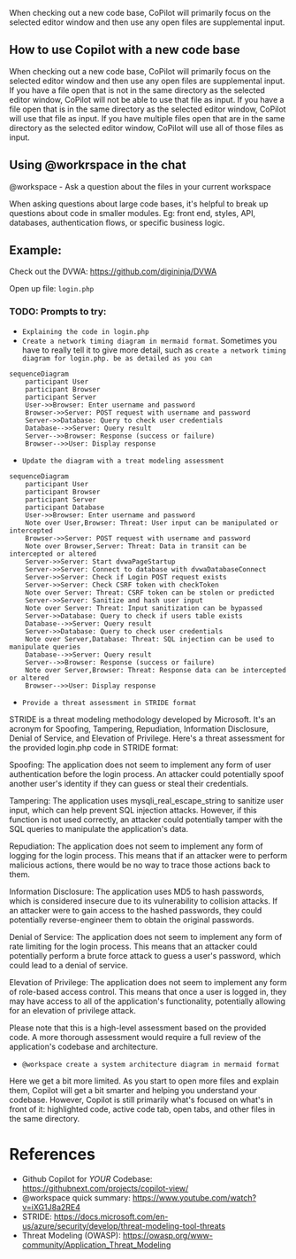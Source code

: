 When checking out a new code base, CoPilot will primarily focus on the selected editor window and then use any open files are supplemental input.

## How to use Copilot with a new code base

When checking out a new code base, CoPilot will primarily focus on the selected editor window and then use any open files are supplemental input.   If you have a file open that is not in the same directory as the selected editor window, CoPilot will not be able to use that file as input.  If you have a file open that is in the same directory as the selected editor window, CoPilot will use that file as input.  If you have multiple files open that are in the same directory as the selected editor window, CoPilot will use all of those files as input.

## Using @workrspace in the chat

@workspace - Ask a question about the files in your current workspace

When asking questions about large code bases, it's helpful to break up questions about code in smaller modules.
Eg: front end, styles, API, databases, authentication flows, or specific business logic.


## Example:

Check out the DVWA: https://github.com/digininja/DVWA

Open up file: `login.php`

### TODO: Prompts to try:

* `Explaining the code in login.php`
* `Create a network timing diagram in mermaid format`. Sometimes you have to really tell it to give more detail, such as `create a network timing diagram for login.php. be as detailed as you can`

```mermaid
sequenceDiagram
    participant User
    participant Browser
    participant Server
    User->>Browser: Enter username and password
    Browser->>Server: POST request with username and password
    Server->>Database: Query to check user credentials
    Database-->>Server: Query result
    Server-->>Browser: Response (success or failure)
    Browser-->>User: Display response
```

* `Update the diagram with a treat modeling assessment`

```mermaid
sequenceDiagram
    participant User
    participant Browser
    participant Server
    participant Database
    User->>Browser: Enter username and password
    Note over User,Browser: Threat: User input can be manipulated or intercepted
    Browser->>Server: POST request with username and password
    Note over Browser,Server: Threat: Data in transit can be intercepted or altered
    Server->>Server: Start dvwaPageStartup
    Server->>Server: Connect to database with dvwaDatabaseConnect
    Server->>Server: Check if Login POST request exists
    Server->>Server: Check CSRF token with checkToken
    Note over Server: Threat: CSRF token can be stolen or predicted
    Server->>Server: Sanitize and hash user input
    Note over Server: Threat: Input sanitization can be bypassed
    Server->>Database: Query to check if users table exists
    Database-->>Server: Query result
    Server->>Database: Query to check user credentials
    Note over Server,Database: Threat: SQL injection can be used to manipulate queries
    Database-->>Server: Query result
    Server-->>Browser: Response (success or failure)
    Note over Server,Browser: Threat: Response data can be intercepted or altered
    Browser-->>User: Display response
```

* `Provide a threat assessment in STRIDE format`

STRIDE is a threat modeling methodology developed by Microsoft. It's an acronym for Spoofing, Tampering, Repudiation, Information Disclosure, Denial of Service, and Elevation of Privilege. Here's a threat assessment for the provided login.php code in STRIDE format:

Spoofing: The application does not seem to implement any form of user authentication before the login process. An attacker could potentially spoof another user's identity if they can guess or steal their credentials.

Tampering: The application uses mysqli_real_escape_string to sanitize user input, which can help prevent SQL injection attacks. However, if this function is not used correctly, an attacker could potentially tamper with the SQL queries to manipulate the application's data.

Repudiation: The application does not seem to implement any form of logging for the login process. This means that if an attacker were to perform malicious actions, there would be no way to trace those actions back to them.

Information Disclosure: The application uses MD5 to hash passwords, which is considered insecure due to its vulnerability to collision attacks. If an attacker were to gain access to the hashed passwords, they could potentially reverse-engineer them to obtain the original passwords.

Denial of Service: The application does not seem to implement any form of rate limiting for the login process. This means that an attacker could potentially perform a brute force attack to guess a user's password, which could lead to a denial of service.

Elevation of Privilege: The application does not seem to implement any form of role-based access control. This means that once a user is logged in, they may have access to all of the application's functionality, potentially allowing for an elevation of privilege attack.

Please note that this is a high-level assessment based on the provided code. A more thorough assessment would require a full review of the application's codebase and architecture.

* `@workspace create a system architecture diagram in mermaid format`

Here we get a bit more limited. As you start to open more files and explain them, Copilot will get a bit smarter and helping you understand your codebase. However, Copilot is still primarily what's focused on what's in front of it: highlighted code, active code tab, open tabs, and other files in the same directory.

# References

* Github Copilot for *YOUR* Codebase: https://githubnext.com/projects/copilot-view/
* @workspace quick summary: https://www.youtube.com/watch?v=iXG1J8a2RE4
* STRIDE: https://docs.microsoft.com/en-us/azure/security/develop/threat-modeling-tool-threats
* Threat Modeling (OWASP): https://owasp.org/www-community/Application_Threat_Modeling


